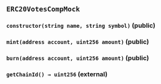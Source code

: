 ## `ERC20VotesCompMock`






### `constructor(string name, string symbol)` (public)





### `mint(address account, uint256 amount)` (public)





### `burn(address account, uint256 amount)` (public)





### `getChainId() → uint256` (external)








